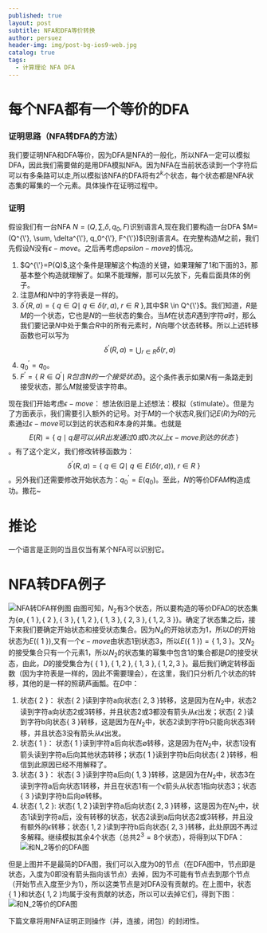 ```yaml
---
published: true
layout: post
subtitle: NFA和DFA等价转换
author: persuez
header-img: img/post-bg-ios9-web.jpg
catalog: true
tags:
  - 计算理论 NFA DFA
---
```

# 每个NFA都有一个等价的DFA

### 证明思路（NFA转DFA的方法）
我们要证明NFA和DFA等价，因为DFA是NFA的一般化，所以NFA一定可以模拟DFA，因此我们需要做的是用DFA模拟NFA。因为NFA在当前状态读到一个字符后可以有多条路可以走,所以模拟该NFA的DFA将有$2^k$个状态，每个状态都是NFA状态集的幂集的一个元素。具体操作在证明过程中。

### 证明
假设我们有一台NFA $N=(Q, \sum, \delta, q_0, F)$识别语言$A$,现在我们要构造一台DFA $M=(Q^{\'}, \sum, \delta^{\'}, q_0^{\'}, F^{\'})$识别语言$A$。在完整构造$M$之前，我们先假设$N$没有$\epsilon-move$。之后再考虑$epsilon-move$的情况。

1. $Q^{\'}=P(Q)$,这个条件是理解这个构造的关键，如果理解了1和下面的3，那基本整个构造就理解了。如果不能理解，那可以先放下，先看后面具体的例子。
2. 注意$M$和$N$中的字符表是一样的。
3. $\delta^{'}(R, a)=\lbrace\ q \in Q \mid\ q \in \delta(r, a),\ r \in R\ \rbrace$,其中$R \in Q^{\'}$。我们知道，$R$是$M$的一个状态，它也是$N$的一些状态的集合。当$M$在状态$R$遇到字符$a$时，那么我们要记录$N$中处于集合$R$中的所有元素时，$N$向哪个状态转移。所以上述转移函数也可以写为$$\delta^{'}(R, a)=\bigcup_{r \in R}\delta(r, a)$$
4. $q_0^{'}={q_0}$。
5. $F^{'}=\lbrace\ R \in Q^{'} \mid \ R包含N的一个接受状态 \rbrace$。这个条件表示如果$N$有一条路走到接受状态，那么$M$就接受该字符串。

现在我们开始考虑$\epsilon-move$：
想法依旧是上述想法：模拟（stimulate）。但是为了方面表示，我们需要引入额外的记号。对于$M$的一个状态$R$,我们记$E(R)$为$R$的元素通过$\epsilon-move$可以到达的状态和$R$本身的并集。也就是$$E(R)=\lbrace\ q \mid q是可以从R出发通过0或0次以上\epsilon-move到达的状态\ \rbrace$$。有了这个定义，我们修改转移函数为：$$\delta^{'}(R, a)=\lbrace\ q \in Q \mid\ q \in E(\delta(r, a)),\ r \in R\ \rbrace$$。另外我们还需要修改开始状态为：$q_0^{'}=E({q_0})$。至此，$N$的等价DFA$M$构造成功。撒花~

# 推论
一个语言是正则的当且仅当有某个NFA可以识别它。

# NFA转DFA例子
![NFA转DFA样例图](https://ws1.sinaimg.cn/large/006aPatNgy1fs3k2dq0h8j30ae09kt8w.jpg)
由图可知，$N_2$有3个状态，所以要构造的等价DFA$D$的状态集为$\lbrace \emptyset, \lbrace\ 1\ \rbrace, \lbrace\ 2\ \rbrace, \lbrace\ 3\ \rbrace, \lbrace\ 1, 2\ \rbrace, \lbrace\ 1, 3\ \rbrace, \lbrace\ 2, 3\ \rbrace, \lbrace\ 1, 2, 3\ \rbrace \rbrace$。确定了状态集之后，接下来我们要确定开始状态和接受状态集合。因为$N_4$的开始状态为1，所以$D$的开始状态为$E(\lbrace\ 1\ \rbrace)$,又有一个$\epsilon-move$由状态1到状态3，所以$E(\lbrace\ 1\ \rbrace)=\lbrace\ 1, 3\ \rbrace$。又$N_2$的接受集合只有一个元素1，所以$N_2$的状态集的幂集中包含1的集合都是$D$的接受状态，由此，$D$的接受集合为$\lbrace\ \lbrace\ 1\ \rbrace, \lbrace\ 1, 2\ \rbrace, \lbrace\ 1, 3\ \rbrace, \lbrace\ 1, 2, 3\ \rbrace$。最后我们确定转移函数（因为字符表是一样的，因此不需要理会），在这里，我们只分析几个状态的转移，其他的是一样的照葫芦画瓢。在$D$中：
1. 状态$\lbrace\ 2\ \rbrace$： 状态$\lbrace\ 2\ \rbrace$读到字符a向状态$\lbrace\ 2, 3\ \rbrace$转移，这是因为在$N_2$中，状态2读到字符a向状态2或3转移，并且状态2或3都没有箭头从$\epsilon$出发；状态$\lbrace\ 2\ \rbrace$读到字符b向状态$\lbrace\ 3\ \rbrace$转移，这是因为在$N_2$中，状态2读到字符b只能向状态3转移，并且状态3没有箭头从$\epsilon$出发。
2. 状态$\lbrace\ 1\ \rbrace$： 状态$\lbrace\ 1\ \rbrace$读到字符a后向状态$\emptyset$转移，这是因为在$N_2$中，状态1没有箭头读到字符a后向其他状态转移；状态$\lbrace\ 1\ \rbrace$读到字符b后向状态$\lbrace\ 2\ \rbrace$转移，相信到此原因已经不用解释了。
3. 状态$\lbrace\ 3\ \rbrace$： 状态$\lbrace\ 3\ \rbrace$读到字符a后向$\lbrace\ 1, 3\ \rbrace$转移，这是因为在$N_2$中，状态3在读到字符a后向状态1转移，并且在状态1有一个$\epsilon$箭头从状态1指向状态3；状态$\lbrace\ 3\ \rbrace$读到字符b后向$\emptyset$转移。
4. 状态$\lbrace\ 1, 2\ \rbrace$: 状态$\lbrace\ 1, 2\ \rbrace$读到字符a后向状态$\lbrace\ 2, 3\ \rbrace$转移，这是因为在$N_2$中，状态1读到字符a后，没有转移的状态，状态2读到a后向状态2或3转移，并且没有额外的$\epsilon$转移；状态$\lbrace\ 1, 2\ \rbrace$读到字符b后向状态$\lbrace\ 2, 3\ \rbrace$转移，此处原因不再过多解释。继续模拟其余4个状态（总共$2^3=8$个状态），将得到以下DFA：
![和$N_2$等价的DFA图](https://ws1.sinaimg.cn/large/006aPatNgy1fs3op30eemj30l508vmxt.jpg)

但是上图并不是最简的DFA图，我们可以入度为0的节点（在DFA图中，节点即是状态，入度为0即没有箭头指向该节点）去掉，因为不可能有节点去到那个节点（开始节点入度至少为1），所以这类节点是对DFA没有贡献的。在上图中，状态$\lbrace\ 1\ \rbrace$和状态$\lbrace\ 1, 2\ \rbrace$均属于没有贡献的状态，所以可以去掉它们，得到下图：
![和$N_2$等价的DFA图](https://ws1.sinaimg.cn/large/006aPatNgy1fs3p2084f9j30l708xq3g.jpg)

下篇文章将用NFA证明正则操作（并，连接，闭包）的封闭性。
